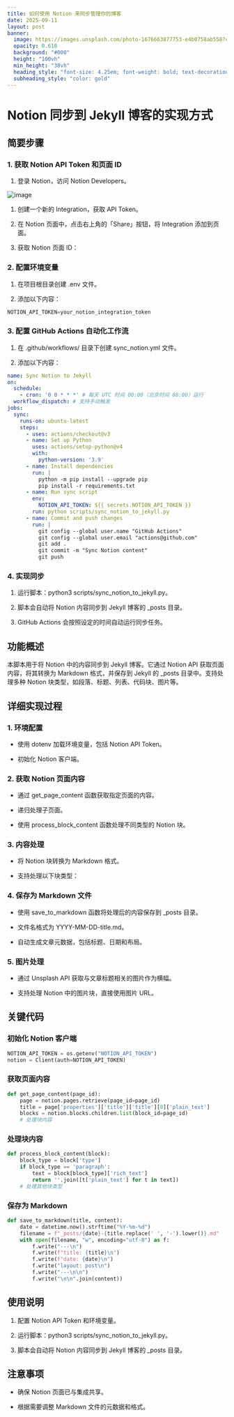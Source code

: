 ```yaml
---
title: 如何使用 Notion 来同步管理你的博客
date: 2025-09-11
layout: post
banner:
  image: https://images.unsplash.com/photo-1676663877753-e4b0758ab558?crop=entropy&cs=tinysrgb&fit=max&fm=jpg&ixid=M3w2OTIwMzJ8MHwxfHJhbmRvbXx8fHx8fHx8fDE3NTc1NzkyNjd8&ixlib=rb-4.1.0&q=80&w=1080
  opacity: 0.618
  background: "#000"
  height: "100vh"
  min_height: "38vh"
  heading_style: "font-size: 4.25em; font-weight: bold; text-decoration: underline"
  subheading_style: "color: gold"
---
```


# Notion 同步到 Jekyll 博客的实现方式

## 简要步骤

### 1. 获取 Notion API Token 和页面 ID

1. 登录 Notion，访问 Notion Developers。

![image](https://prod-files-secure.s3.us-west-2.amazonaws.com/a7a0cc5a-89b9-4cda-8686-1fba0ca52f40/d19c1afe-dea5-4312-9333-786b0ba83054/image.png?X-Amz-Algorithm=AWS4-HMAC-SHA256&X-Amz-Content-Sha256=UNSIGNED-PAYLOAD&X-Amz-Credential=ASIAZI2LB4663WNEH7DE%2F20250911%2Fus-west-2%2Fs3%2Faws4_request&X-Amz-Date=20250911T082741Z&X-Amz-Expires=3600&X-Amz-Security-Token=IQoJb3JpZ2luX2VjEJf%2F%2F%2F%2F%2F%2F%2F%2F%2F%2FwEaCXVzLXdlc3QtMiJHMEUCIQCxUGUCCtEcKqT9cngOEMBLEB6zrRrUpRicZ%2Fz10pTEsgIgHbDBg7cK31xu7mppiMftML0cOxbYKyV0E24imulmoSsq%2FwMIEBAAGgw2Mzc0MjMxODM4MDUiDKQzBVMAcaizBNJ5jyrcA2WdGr78Jv1L13ZiGeO91c3wQ61zEvsXhjJb1oYMKTXq0qeSMOkeHl7PaIEcZlXfj%2BeZIBTyiA05kZIW8031j3c0BLWw7aMdx0YoWZPfu6JaG8naptkcEpDF28LjXXhpBuDX41IL9JSgwwLhIf8%2BaLnt4nJUWEBHgyj0a8TojEHpvgCl6tVNZOYz1umzbBQzQ3deT9ITrdvUvLwuSfuPxy815QtElDl4%2F6gXtLPmhk0lwyFS5YGC5CtAzSP5yRrciycfShr9vGVglhj8yoS10X%2BNCP%2FRZlJPiERPNVtKzA5qo7XTfQ41K5mygGzy8oOd3l1%2FerRZor8F2p8g2EPExaKyd9iDYWPmZgfyY8Mbl36B7X91AaZm1FDhEO4wfcL4J2kiGK7RbZ6fJxqH%2FixqmeYXtcdrY8AALCaEz017hr8NyglE1dLLOQCPRbRD6HAXVoeRERwmuaLZZIuEHjkalZ6HNSPoNA%2BxBe1iEz%2BkXubJrdFAq401S6AOt1ni%2FjXcwA3kIlwIHWw5OvoJRVLiUO%2B%2FRqVneLhoai1EqHLSIBJ8jC%2FIj%2FzuBM1wgKI9XFreSnz7uG4uV0ETTrzx0u%2F29d25o%2FXmmbtA84IX4Lq6rpovSkxayNc%2Bt9bVUEGvMOnticYGOqUBVBsesDwgxXvK3Rfm07XC0udjiQcUE5W7b2JnfPYMN%2BKju6yAlPK6q6t4WjXRS7FQkO9C6CLKTT0YlI93u3MgFmTqOFXUFVJ5hICV1NHOqmBrAG0xtDO6jucKDyhToWukkh3Nwz9wZipE46SRc%2FO0956JXBKq%2Bmbx15II5JSFHWssRJ5Ig3JiszrhIeQI6rs0hXFyn%2B5nPBVv7sjwAmsaseQIUzcS&X-Amz-Signature=24a95a9825d3b092b358c115d44574787ef84d795b505bf9cc23c1e8c285dd76&X-Amz-SignedHeaders=host&x-amz-checksum-mode=ENABLED&x-id=GetObject)

1. 创建一个新的 Integration，获取 API Token。

1. 在 Notion 页面中，点击右上角的「Share」按钮，将 Integration 添加到页面。

1. 获取 Notion 页面 ID：


### 2. 配置环境变量

1. 在项目根目录创建 .env 文件。

1. 添加以下内容：

```javascript
NOTION_API_TOKEN=your_notion_integration_token
```

### 3. 配置 GitHub Actions 自动化工作流

1. 在 .github/workflows/ 目录下创建 sync_notion.yml 文件。

1. 添加以下内容：

```yaml
name: Sync Notion to Jekyll
on:
  schedule:
    - cron: '0 0 * * *' # 每天 UTC 时间 00:00（北京时间 08:00）运行
  workflow_dispatch: # 支持手动触发
jobs:
  sync:
    runs-on: ubuntu-latest
    steps:
      - uses: actions/checkout@v3
      - name: Set up Python
        uses: actions/setup-python@v4
        with:
          python-version: '3.9'
      - name: Install dependencies
        run: |
          python -m pip install --upgrade pip
          pip install -r requirements.txt
      - name: Run sync script
        env:
          NOTION_API_TOKEN: ${{ secrets.NOTION_API_TOKEN }}
        run: python scripts/sync_notion_to_jekyll.py
      - name: Commit and push changes
        run: |
          git config --global user.name "GitHub Actions"
          git config --global user.email "actions@github.com"
          git add .
          git commit -m "Sync Notion content"
          git push
```

### 4. 实现同步

1. 运行脚本：python3 scripts/sync_notion_to_jekyll.py。

1. 脚本会自动将 Notion 内容同步到 Jekyll 博客的 _posts 目录。

1. GitHub Actions 会按照设定的时间自动运行同步任务。

## 功能概述

本脚本用于将 Notion 中的内容同步到 Jekyll 博客。它通过 Notion API 获取页面内容，将其转换为 Markdown 格式，并保存到 Jekyll 的 _posts 目录中。支持处理多种 Notion 块类型，如段落、标题、列表、代码块、图片等。

## 详细实现过程

### 1. 环境配置

- 使用 dotenv 加载环境变量，包括 Notion API Token。

- 初始化 Notion 客户端。

### 2. 获取 Notion 页面内容

- 通过 get_page_content 函数获取指定页面的内容。

- 递归处理子页面。

- 使用 process_block_content 函数处理不同类型的 Notion 块。

### 3. 内容处理

- 将 Notion 块转换为 Markdown 格式。

- 支持处理以下块类型：


### 4. 保存为 Markdown 文件

- 使用 save_to_markdown 函数将处理后的内容保存到 _posts 目录。

- 文件名格式为 YYYY-MM-DD-title.md。

- 自动生成文章元数据，包括标题、日期和布局。

### 5. 图片处理

- 通过 Unsplash API 获取与文章标题相关的图片作为横幅。

- 支持处理 Notion 中的图片块，直接使用图片 URL。

## 关键代码

### 初始化 Notion 客户端

```python
NOTION_API_TOKEN = os.getenv("NOTION_API_TOKEN")
notion = Client(auth=NOTION_API_TOKEN)
```

### 获取页面内容

```python
def get_page_content(page_id):
    page = notion.pages.retrieve(page_id=page_id)
    title = page['properties']['title']['title'][0]['plain_text']
    blocks = notion.blocks.children.list(block_id=page_id)
    # 处理块内容
```

### 处理块内容

```python
def process_block_content(block):
    block_type = block['type']
    if block_type == 'paragraph':
        text = block[block_type]['rich_text']
        return ''.join([t['plain_text'] for t in text])
    # 处理其他块类型
```

### 保存为 Markdown

```python
def save_to_markdown(title, content):
    date = datetime.now().strftime("%Y-%m-%d")
    filename = f"_posts/{date}-{title.replace(' ', '-').lower()}.md"
    with open(filename, "w", encoding="utf-8") as f:
        f.write("---\n")
        f.write(f"title: {title}\n")
        f.write(f"date: {date}\n")
        f.write("layout: post\n")
        f.write("---\n\n")
        f.write("\n\n".join(content))
```

## 使用说明

1. 配置 Notion API Token 和环境变量。

1. 运行脚本：python3 scripts/sync_notion_to_jekyll.py。

1. 脚本会自动将 Notion 内容同步到 Jekyll 博客的 _posts 目录。

## 注意事项

- 确保 Notion 页面已与集成共享。

- 根据需要调整 Markdown 文件的元数据和格式。